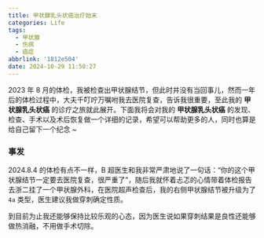 ```yaml
---
title: 甲状腺乳头状癌治疗始末
categories: Life
tags:
  - 甲状腺
  - 伤病
  - 癌症
abbrlink: '1812e504'
date: 2024-10-29 11:50:27
---
```


2023 年 8 月的体检，我被检查出甲状腺结节，但此时并没有当回事儿，然而一年后的体检过程中，大夫千叮咛万嘱咐我去医院复查，告诉我很重要，至此我的 **甲状腺乳头状癌** 的诊疗之旅就此展开。下面我将会对我的 **甲状腺乳头状癌** 的发现、检查、手术以及术后恢复做一个详细的记录，希望可以帮助更多的人，同时也算是给自己留下一个纪念 ~

<!--more-->

### 事发
2024.8.4 的体检有点不一样，B 超医生和我非常严肃地说了一句话：“你的这个甲状腺结节一定要去医院复查，很严重了”，随后我就怀着忐忑的心情带着体检报告去浙二挂了一个甲状腺外科，在医院超声检查后，我的右侧甲状腺结节被升级为了`4a` 类型，医生建议我做穿刺确定性质。

到目前为止我还能够保持比较乐观的心态，因为医生说如果穿刺结果是良性还能够做热消融，不用做手术切除。